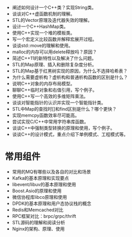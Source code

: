 * 阐述如何设计一个C++类？实现String类。
* 谈谈对C++虚函数机制的理解。
* STL的Vector原理及迭代器失效的理解。
* 设计一个C++HashMap类。
* 使用C++实现一个堆的模板类。
* 写一个宏定义比较函数并解释宏展开过程。
* 谈谈std::move的理解和使用。
* malloc的内存可以用delete释放吗？原因？
* 简述C++11的新特性以及解决了什么问题。
* STL的Map原理、插入和删除复杂度分析。
* STL的Map基于红黑树实现的原因，为什么不选择哈希表？
* 为什么需要虚析构？虚析构和普通析构函数的区别是什么？
* 说明C++对象的内存布局模型。
* 聊聊C++临时对象和右值引用，写个例子。
* 使用C++写一个高效的多维矩阵乘法。
* 谈谈对智能指针的认识并实现一个智能指针类。
* STL中Map的查找时[]和find区别是什么？哪个更快？
* 实现memcpy函数效率尽可能高。
* 尝试实现C/C++中常用字符串库函数。
* 谈谈C++中强制类型转换的原理和使用，写个例子。
* 谈谈C++的设计模式，重点介绍下单例模式、工程模式等。

# 常用组件
* 常用的MQ有哪些以及各自的对比和场景
* Kafka的基本原理和实现要点
* libevent/libuv的基本原理和使用
* Boost.Asio的原理和使用
* 微信协程库libco原理和使用
* DPDK的基本原理和用户态协议栈的概念
* Redis和Memcached对比
* RPC框架对比：brpc/grpc/thrift
* STL源码的理解和阅读分析
* Nginx的架构、原理、使用